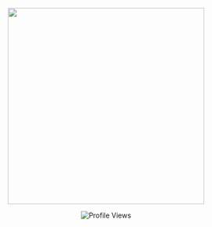 <p align="center"><a href="https://ayxdacat.lol/" target="_blank"><img src="https://ayxdacat.lol/i/7tdY3KGC.jpg" widht=400 height=400></a></p>

<div align="center">
  <img src="https://komarev.com/ghpvc/?username=ayxkaddd&color=grey&style=plastic" alt="Profile Views">
</div>

